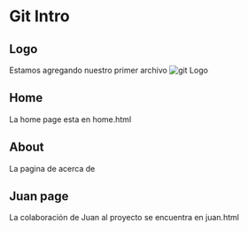 # Git Intro

## Logo

Estamos agregando nuestro primer archivo
![git Logo](https://git-scm.com/images/logo@2x.png)

## Home 

La home page esta en home.html

## About

La pagina de acerca de

## Juan page

La colaboración de Juan al proyecto se encuentra en juan.html
